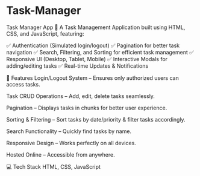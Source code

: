 # Task-Manager
Task Manager App 🚀
A Task Management Application built using HTML, CSS, and JavaScript, featuring:

✅ Authentication (Simulated login/logout)
✅ Pagination for better task navigation
✅ Search, Filtering, and Sorting for efficient task management
✅ Responsive UI (Desktop, Tablet, Mobile)
✅ Interactive Modals for adding/editing tasks
✅ Real-time Updates & Notifications

🔹 Features
Login/Logout System – Ensures only authorized users can access tasks.

Task CRUD Operations – Add, edit, delete tasks seamlessly.

Pagination – Displays tasks in chunks for better user experience.

Sorting & Filtering – Sort tasks by date/priority & filter tasks accordingly.

Search Functionality – Quickly find tasks by name.

Responsive Design – Works perfectly on all devices.

Hosted Online – Accessible from anywhere.

💻 Tech Stack
HTML, CSS, JavaScript

